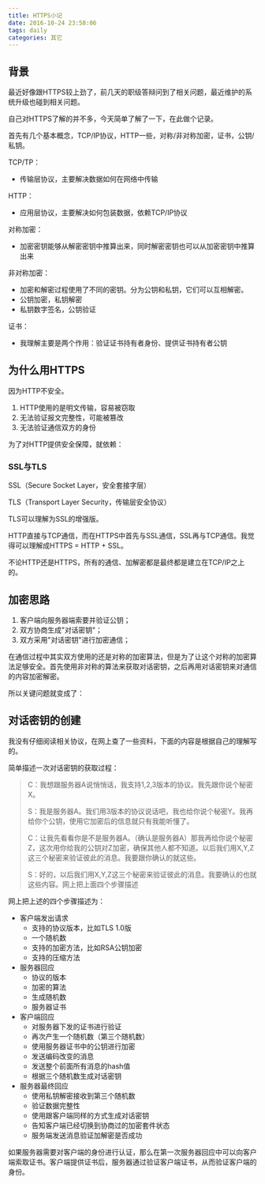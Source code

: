 ```yaml
---
title: HTTPS小记
date: 2016-10-24 23:58:06
tags: daily
categories: 其它
---
```


## 背景

最近好像跟HTTPS较上劲了，前几天的职级答辩问到了相关问题，最近维护的系统升级也碰到相关问题。

自己对HTTPS了解的并不多，今天简单了解了一下，在此做个记录。

首先有几个基本概念，TCP/IP协议，HTTP一些，对称/非对称加密，证书，公钥/私钥。

TCP/TP：

- 传输层协议，主要解决数据如何在网络中传输

HTTP：

- 应用层协议，主要解决如何包装数据，依赖TCP/IP协议

对称加密：

- 加密密钥能够从解密密钥中推算出来，同时解密密钥也可以从加密密钥中推算出来

非对称加密：

- 加密和解密过程使用了不同的密钥。分为公钥和私钥，它们可以互相解密。
- 公钥加密，私钥解密
- 私钥数字签名，公钥验证

证书：

- 我理解主要是两个作用：验证证书持有者身份、提供证书持有者公钥

## 为什么用HTTPS

因为HTTP不安全。

1. HTTP使用的是明文传输，容易被窃取
2. 无法验证报文完整性，可能被篡改
3. 无法验证通信双方的身份

为了对HTTP提供安全保障，就依赖：

### SSL与TLS

SSL（Secure Socket Layer，安全套接字层）

TLS（Transport Layer Security，传输层安全协议）

TLS可以理解为SSL的增强版。

HTTP直接与TCP通信，而在HTTPS中首先与SSL通信，SSL再与TCP通信。我觉得可以理解成HTTPS = HTTP + SSL。

不论HTTP还是HTTPS，所有的通信、加解密都是最终都是建立在TCP/IP之上的。

## 加密思路

1. 客户端向服务器端索要并验证公钥；
2. 双方协商生成"对话密钥"；
3. 双方采用"对话密钥"进行加密通信；

在通信过程中其实双方使用的还是对称的加密算法，但是为了让这个对称的加密算法足够安全。首先使用非对称的算法来获取对话密钥，之后再用对话密钥来对通信的内容加密解密。

所以关键问题就变成了：

## 对话密钥的创建

我没有仔细阅读相关协议，在网上查了一些资料，下面的内容是根据自己的理解写的。

简单描述一次对话密钥的获取过程：

> C：我想跟服务器A说悄悄话，我支持1,2,3版本的协议。我先跟你说个秘密X。
>
> S：我是服务器A。我们用3版本的协议说话吧，我也给你说个秘密Y。我再给你个公钥，使用它加密后的信息就只有我能听懂了。
>
> C：让我先看看你是不是服务器A。（确认是服务器A）那我再给你说个秘密Z，这次用你给我的公钥对Z加密，确保其他人都不知道。以后我们用X,Y,Z这三个秘密来验证彼此的消息。我要跟你确认的就这些。
>
> S：好的，以后我们用X,Y,Z这三个秘密来验证彼此的消息。我要确认的也就这些内容。网上把上面四个步骤描述

网上把上述的四个步骤描述为：

- 客户端发出请求
  - 支持的协议版本，比如TLS 1.0版
  - 一个随机数
  - 支持的加密方法，比如RSA公钥加密
  - 支持的压缩方法
- 服务器回应
  - 协议的版本
  - 加密的算法
  - 生成随机数
  - 服务器证书
- 客户端回应
  - 对服务器下发的证书进行验证
  - 再次产生一个随机数（第三个随机数）
  - 使用服务器证书中的公钥进行加密
  - 发送编码改变的消息
  - 发送整个前面所有消息的hash值
  - 根据三个随机数生成对话密钥
- 服务器最终回应
  - 使用私钥解密接收到第三个随机数
  - 验证数据完整性
  - 使用跟客户端同样的方式生成对话密钥
  - 告知客户端已经切换到协商过的加密套件状态
  - 服务端发送消息验证加解密是否成功

如果服务器需要对客户端的身份进行认证，那么在第一次服务器回应中可以向客户端索取证书。客户端提供证书后，服务器通过验证客户端证书，从而验证客户端的身份。
